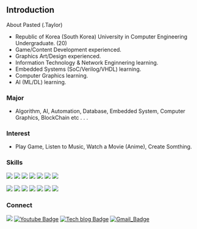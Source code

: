 ## Introduction

About Pasted (.Taylor)

- Republic of Korea (South Korea) University in Computer Engineering Undergraduate. (20)
- Game/Content Development experienced.
- Graphics Art/Design experienced.
- Information Technology & Network Enginnering learning.
- Embedded Systems (SoC/Verilog/VHDL) learning.
- Computer Graphics learning.
- AI (ML/DL) learning.

### Major

- Algorithm, AI, Automation, Database, Embedded System, Computer Graphics, BlockChain etc . . .

### Interest

- Play Game, Listen to Music, Watch a Movie (Anime), Create Somthing.

### Skills

<img src="https://img.shields.io/badge/C-white?style=flat-square&logo=C&logoColor=black"/></a>
<img src="https://img.shields.io/badge/C++-white?style=flat-square&logo=C%2B%2B&logoColor=black"/></a>
<img src="https://img.shields.io/badge/Python-white?style=flat-square&logo=Python&logoColor=black"/></a>
<img src="https://img.shields.io/badge/Java-white?style=flat-square&logo=Java&logoColor=black"/></a>
<img src="https://img.shields.io/badge/JavaScript-white?style=flat-square&logo=JavaScript&logoColor=black"/></a>
<img src="https://img.shields.io/badge/HTML-white?style=flat-square&logo=HTML5&logoColor=black"/></a>
<img src="https://img.shields.io/badge/CSS-white?style=flat-square&logo=CSS3&logoColor=black"/></a>

<img src="https://img.shields.io/badge/Unreal Engine-white?style=flat-square&logo=Unreal Engine&logoColor=black"/></a>
<img src="https://img.shields.io/badge/Unity-white?style=flat-square&logo=Unity&logoColor=black"/></a>
<img src="https://img.shields.io/badge/Vulkan-white?style=flat-square&logo=Vulkan&logoColor=black"/></a>
<img src="https://img.shields.io/badge/OpenGL-white?style=flat-square&logo=OpenGL&logoColor=black"/></a>
<img src="https://img.shields.io/badge/.NET-white?style=flat-square&logo=.Net&logoColor=black"/></a>
<img src="https://img.shields.io/badge/MySQL-white?style=flat-square&logo=MySQL&logoColor=black"/></a>
<img src="https://img.shields.io/badge/aws-white?style=flat-square&logo=amazonaws&logoColor=black"/></a>

### Connect

<img src="https://img.shields.io/badge/.Taylor@0001-5865F2?style=flat-square&logo=Discord&logoColor=white"/></a>
[![Youtube Badge](https://img.shields.io/badge/Youtube-ff0000?style=flat-square&logo=youtube&link=https://www.youtube.com/channel/UCO24INQndS8cQwkJQ286nZQ)](https://www.youtube.com/channel/UCO24INQndS8cQwkJQ286nZQ)
[![Tech blog Badge](http://img.shields.io/badge/Github-black?style=flat-square&logo=github&link=https://github.com/Pastedd/)](https://github.com/Pastedd/)
[![Gmail_Badge](https://img.shields.io/badge/Gmail-d14836?style=flat-square&logo=Gmail&logoColor=white&link=mailto:rotozl83@gmail.com)](mailto:rotozl83@gmail.com)
